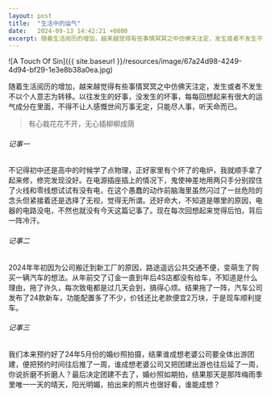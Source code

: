```yaml
---
layout: post
title:  "生活中的运气"
date:   2024-09-13 14:42:21 +0800
excerpt: 随着生活阅历的增加，越来越觉得有些事情冥冥之中仿佛天注定，发生或者不发生不以个人意志为转移。以往发生的好事，没发生的坏事，每每回想起来有很大的运气成分在里面，不得不让人感慨世间万事无定，只能尽人事，听天命而已。
---
```


![A Touch Of Sin]({{ site.baseurl }}/resources/image/67a24d98-4249-4d94-bf29-1e3e8b38a0ea.jpg)

随着生活阅历的增加，越来越觉得有些事情冥冥之中仿佛天注定，发生或者不发生不以个人意志为转移。以往发生的好事，没发生的坏事，每每回想起来有很大的运气成分在里面，不得不让人感慨世间万事无定，只能尽人事，听天命而已。

> 有心栽花花不开，无心插柳柳成荫

###### 记事一

不记得初中还是高中的时候学了点物理，正好家里有个坏了的电炉，我就顺手拿了起来修，修完发现没好。在电源插座插上的情况下，鬼使神差地用两只手分别捏住了火线和零线想试试有没有电，在这个愚蠢的动作前脑海里虽然闪过了一丝危险的念头但紧接着还是选择了无视，觉得无所谓。还好命大，不知道是哪里的原因，电器的电路没电，不然也就没有今天这篇记事了。现在每次回想起来觉得后怕，背后一阵冷汗。

###### 记事二

2024年年初因为公司搬迁到新工厂的原因，路途遥远公共交通不便，变萌生了购买一辆汽车的想法。从年前交了订金一直到年后4S店都没有给车，不知道是什么理由，拖了许久，每次致电都是过几天会到，搞得心烦。结果拖了一阵，汽车公司发布了24款新车，功能配置多了不少，价钱还比老款便宜2万块，于是现车顺利提车。

###### 记事三

我们本来预约好了24年5月份的婚纱照拍摄，结果谁成想老婆公司要全体出游团建，便把预约时间往后推了一周，谁成想老婆公司又把团建出游也往后延了一周，你说折磨不折磨人？最后决定团建不去了，婚纱照如期拍，结果那天是那阵梅雨季里唯一一天的晴天，阳光明媚，拍出来的照片也很好看，谁能成想？
